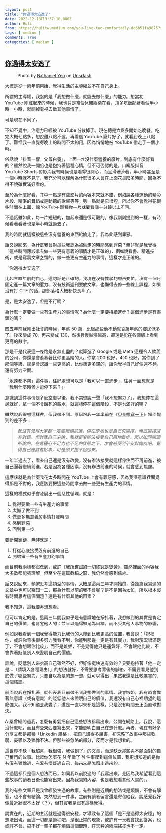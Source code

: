 ```yaml
---
layout: post
title: "你過得太安逸了"
date: 2022-12-18T13:37:10.000Z
author: Huli
from: https://hulitw.medium.com/you-live-too-comfortably-de6b51fa9875?source=rss-f1fb3e40dc37------2
tags: [ medium ]
comments: True
categories: [ medium ]
---
```

<!--1671370630000-->
[你過得太安逸了](https://hulitw.medium.com/you-live-too-comfortably-de6b51fa9875?source=rss-f1fb3e40dc37------2)
------

<div>
<figure><img alt="" src="https://cdn-images-1.medium.com/max/1024/0*sZnmB4ZskZMPlIx5" /><figcaption>Photo by <a href="https://unsplash.com/@nathanielyeo?utm_source=medium&amp;utm_medium=referral">Nathaniel Yeo</a> on <a href="https://unsplash.com?utm_source=medium&amp;utm_medium=referral">Unsplash</a></figcaption></figure><p>大概是從一兩年前開始，覺得生活的主導權並不在自己身上。</p><p>所謂的主導權，我指的是「我想做什麼，就能去做什麼」的能力。想當初 YouTube 剛紅起來的時候，我也只是當個休閒娛樂在看，頂多吃飯配著看個半小時一小時，就關掉電視去做其他事情了。</p><p>可是現在不同了。</p><p>不知不覺中，注意力已經被 YouTube 分散掉了。現在總是六點多開始吃晚餐，吃完大概七點多，想說離八點不遠，再看個 YouTube 廢片好了，就看到晚上八點了。難怪我一直覺得晚上的時間不太夠用，因為悄悄地被 YouTube 偷走了一個小時。</p><p>俗話說「抖音一響，父母白養」，上面一堆沒什麼營養的廢片，到底有什麼好看的？雖然說我一開始也是抱持著這種心情，但不可否認的是，山寨版抖音 YouTube Shorts 的影片我有時候也是看得很開心，而且滑著滑著，半小時甚至是一個小時就不見了。我充分可以理解為什麼很多人會在上面花這麼多時間，因為不得不說確實滿好看的。</p><p>至於為什麼好看，其中一點是有些影片的內容本來就不錯，例如說各種運動的精彩片段、精湛的舞蹈或是動聽的歌聲等等，另一點就是它很短，所以你不會覺得花很多時間在上面，跟 YouTube 那種你一片就要看個十分鐘以上不同。</p><p>不過話雖如此，每一片短短的，加起來還是很可觀的。像我剛剛提到的一樣，有時候看著看著也是半小時就過去了。</p><p>我的時間就這樣被這些沒有營養的東西給偷走了，我為此感到罪惡。</p><p>話又說回來，為什麼我會對這些我認為被偷走的時間感到罪惡？無非就是我覺得「這些時間應該拿去做一些更有意義的事情才是正確的」，例如說看書、精進技術，或是寫寫文章之類的，做一些更有生產力的事情，這樣才是正確的。</p><p>「你過得太安逸了」</p><p>比起三四年前的自己，這句話是正確的。我現在沒有教學的東西要忙，沒有一個月固定產一篇文章的壓力、沒有技術週刊要放文章，也懶得去修一些線上課程，如果沒有打 CTF 的話，那部落格大概都快長草了。</p><p>是，是太安逸了，但是不行嗎？</p><p>為什麼一定要做一些有生產力的事情呢？為什麼一定要持續進步？這個進步是有盡頭的嗎？</p><p>四五年前我剛出社會的時候，年薪 50 萬，比起那些動不動就百萬年薪的鄉民低多了。後來變成 70，再來變成 130，然後慢慢越漲越高，卻還是能在各個版上看到更高的數字。</p><p>那是不是代表這一條路是永無止盡的？就算進了 Google 或是 Meta 這種令人欽羨的公司，你還是會羨慕著比你更高階的人。你拿 200 也好，400 也好，當你到了那個等級，總是會認識一些更高的，比你賺更多錢的，讓你覺得自己好像還不夠，還有努力空間。</p><p>「永遠都不夠」這件事，往好處想可以是「我可以一直進步」，往另一面想就是「我到什麼時候才能停下來？」。</p><p>意識到這件事情是多麽空虛以後，我不禁想說一聲「我不想努力了」，我想停在這邊就好，拿一個不會餓死的薪水，就這樣停在這個階段，不是也滿好的嗎？</p><p>雖然說我很想這樣做，但我做不到。原因跟我一年半前在《<a href="https://medium.com/@hulitw/happy-new-year-moo-e0e0ac5130e2">只是想寫一下</a>》裡面提到的差不多：</p><blockquote><em>我沒有覺得大家都一定要繼續前進，停在原地也是自己的選擇，而這選擇沒有對錯。但對我自己來說，我就是沒辦法接受自己原地踏步。所以如同開頭所說的，在這種心不足力也不足的狀態之下，才會感受到不安與愧疚吧，覺得自己應該做點事，可是卻又提不起勁來。</em></blockquote><p>一年半過去了，看來自己還是沒有改變，沒有辦法接受就這樣停住而不再前進，被自己逼著繼續前進。若是因為各種因素，沒有辦法前進的時候，就會感到焦慮。</p><p>這應該就是為什麼我花太多時間在 YouTube 上會有罪惡感，因為我潛意識裡面覺得那是不對的，我應該要把這些時間拿去做一些更有生產力的事情。</p><p>這樣的模式似乎會發展出一個惡性循環，就是：</p><ol><li>覺得要做一些有生產力的事情</li><li>太懶了做不到</li><li>做更多無意義的事情打發時間</li><li>感到罪惡</li><li>回到第一步</li></ol><p>要斷開鎖鏈，無非就是：</p><ol><li>打從心底接受沒有前進的自己</li><li>開始做一些有生產力的事情</li></ol><p>而目前我兩樣都沒做到，或許《<a href="https://www.chunfuchao.com/posts/everything-you-do-is-ultimately-pointless/">我所嘗試的一切終究是徒勞</a>》，雖然裡面的內容我大多數都能夠理解，但至少在這篇截稿之際，我仍然會感到焦慮。</p><p>話又說回來，頻繁思考這類型的事情，大概是這兩三年才開始的，從幾篇我寫過的文章中也可以窺知一二，那為什麼以前的我不會呢？是不是因為太忙，所以根本沒有時間思考這個問題？還是有什麼其他的因素？</p><p>我不知道，這我要再想想看。</p><p>但可以肯定的是，這兩三年間我似乎是有意識地在掙扎著，我想做到的其實是肯定自己的價值，也肯定他人的；並且以過得知足為目標，而不受其他人事物的影響。</p><p>例如說我看到一個我覺得能力比我低的人爬到比我更高的位置，我會說：「祝福你，或許你背後很多努力我看不到，你能到那邊一定是有其實力，我對現況很滿足了，不會想跟你比較」，而不是嫉妒，不是覺得他只是運氣好，不會跟他比較，不會靠著貶低別人來證明自己的價值。</p><p>話說，貶低別人來抬高自己雖然不好，但好像挺快速有效的？只要抱持著「他一定是…（請填入各種理由）」的想法就好，不需要思考背後的脈絡，不需要看見他到底做了哪些努力，只要自以為是的想一想，就可以得出「果然我還是比較厲害的」這個結論。</p><p>前面說我在掙扎著，就代表我目前做不到我想做到的事情。我會嫉妒，我有時會靠著無意識（或有意識）的貶低他人來證明自己的價值，我還沒有自己心裡期望的這麼強大。我不知道是我變了，還是一直以來都是這樣，只是沒有時間去正面直球對決。</p><p>A 桑曾經問過我，怎麼有勇氣把自己這些想法都寫出來，公開在網路上。我說，這沒什麼吧，而且有些東西要寫出來，才能更明白自己在想什麼。再者，現在有好多分享文都是那種「Linkedin 風格」，把自己講得多厲害，卻忽略了故事中那些軟弱、憂鬱以及猶豫不決。但那些被忽略的部分，反而才是我想看的。</p><p>這世界不缺「我超屌，我很強，我做到了」的文章，而是缺乏那些與不願面對的自己奮鬥的故事。比起你怎麼花 N 年做了 M 件事爬到這個位置，我更想知道的是你有沒有猶豫過，有沒有懷疑過自己，後來又是怎麼走過來的。</p><p>不過這都只是個人想法而已，如同我以前說過的「我寫出來，是因為我希望看到這些故事的讀者日後也能寫出來。因為我寫的內容，也是我想看其他人寫的」。</p><p>我的有些文章只是我曾經發生過的故事，有些則是近期的想法或是煩惱，不會有解答，也不會有結論。突然想到一件事，之前有讀者留言還是寄信給我，說感覺我好像最近狀況不太好（？），但其實我是沒有這樣覺得。</p><p>說實在的，近期的生活就是過得很安穩，才導致有了這個「是不是過得太安穩」的想法出現。而這一切都是過程吧，是很正常的現象，或許有一天我會找到答案，也或許不會，搞不好一輩子都在煩惱這個問題，在天秤的兩端搖擺也不一定。</p><img src="https://medium.com/_/stat?event=post.clientViewed&referrerSource=full_rss&postId=de6b51fa9875" width="1" height="1" alt="">
</div>
